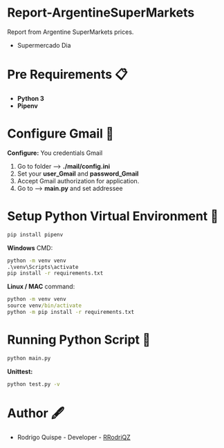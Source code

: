 # Report-ArgentineSuperMarkets #

Report from Argentine SuperMarkets prices.

* Supermercado Dia

# Pre Requirements 📋 #

* **Python 3**
* **Pipenv**
  
# Configure Gmail 📧 #

**Configure:** You credentials Gmail

1) Go to folder --> **./mail/config.ini**
2) Set your **user_Gmail** and **password_Gmail**
3) Accept Gmail authorization for application.
4) Go to --> **main.py** and set addressee

# Setup Python Virtual Environment 🔧 #
```cmd
pip install pipenv
```

**Windows** CMD:
```cmd
python -m venv venv
.\venv\Scripts\activate
pip install -r requirements.txt
```
**Linux / MAC** command:
```cmd
python -m venv venv
source venv/bin/activate
python -m pip install -r requirements.txt
```
# Running Python Script 🐼 #
```cmd
python main.py
```
**Unittest:**
```cmd
python test.py -v
```
# Author 🖋 #
* Rodrigo Quispe - Developer - [RRodriQZ]

[RRodriQZ]: https://github.com/RRodriQZ